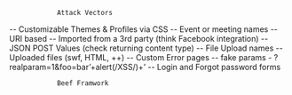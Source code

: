 
				Attack Vectors

-- Customizable Themes & Profiles via CSS
-- Event or meeting names
-- URI based
-- Imported from a 3rd party (think Facebook integration)
-- JSON POST Values (check returning content type)
-- File Upload names
-- Uploaded files (swf, HTML, ++)
-- Custom Error pages
-- fake params - ?realparam=1&foo=bar’+alert(/XSS/)+’
-- Login and Forgot password forms

				Beef Framwork